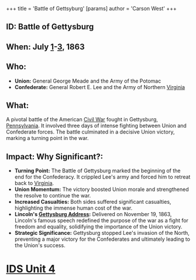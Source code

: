 +++
 title = 'Battle of Gettsyburg'
[params]
	author = 'Carson West'
+++
## ID: Battle of Gettysburg

## When: July [1](./../1/)-[3](./../3/), 1863

## Who: 
* **Union:**  General George Meade and the Army of the Potomac
* **Confederate:** General Robert E. Lee and the Army of Northern [Virginia](./../virginia/)

## What: 
A pivotal battle of the American [Civil War](./../civil-war/) fought in Gettysburg, [Pennsylvania](./../pennsylvania/). It involved three days of intense fighting between Union and Confederate forces. The battle culminated in a decisive Union victory, marking a turning point in the war.

## Impact: Why Significant?: 
* **Turning Point:**  The Battle of Gettysburg marked the beginning of the end for the Confederacy. It crippled Lee's army and forced him to retreat back to [Virginia](./../virginia/).
* **Union Momentum:** The victory boosted Union morale and strengthened the resolve to continue the war.
* **Increased Casualties:** Both sides suffered significant casualties, highlighting the immense human cost of the war.
* **Lincoln's [Gettysburg Address](./../gettysburg-address/):** Delivered on November 19, 1863, Lincoln's famous speech redefined the purpose of the war as a fight for freedom and equality, solidifying the importance of the Union victory.
* **Strategic Significance:** Gettysburg stopped Lee's invasion of the North, preventing a major victory for the Confederates and ultimately leading to the Union's success.

# [IDS Unit 4](./../ids-unit-4/)